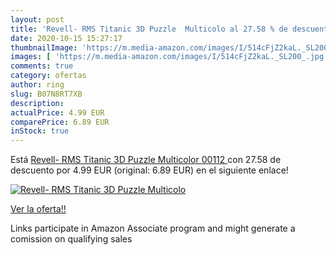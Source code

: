 ```yaml
---
layout: post
title: 'Revell- RMS Titanic 3D Puzzle  Multicolo al 27.58 % de descuento'
date: 2020-10-15 15:27:17
thumbnailImage: 'https://m.media-amazon.com/images/I/514cFjZ2kaL._SL200_.jpg'
images: [ 'https://m.media-amazon.com/images/I/514cFjZ2kaL._SL200_.jpg' ]
comments: true
category: ofertas
author: ring
slug: B07N8RT7XB
description:
actualPrice: 4.99 EUR
comparePrice: 6.89 EUR
inStock: true
---
```


Está [Revell- RMS Titanic 3D Puzzle  Multicolor  00112 ](https://www.amazon.es/dp/B07N8RT7XB/?tag=tolees-21) con 27.58 de descuento por 4.99 EUR (original: 6.89 EUR) en el siguiente enlace!

[![Revell- RMS Titanic 3D Puzzle  Multicolo](https://m.media-amazon.com/images/I/514cFjZ2kaL._SL200_.jpg)](https://www.amazon.es/dp/B07N8RT7XB/?tag=tolees-21)

[Ver la oferta!!](https://www.amazon.es/dp/B07N8RT7XB/?tag=tolees-21)

Links participate in Amazon Associate program and might generate a comission on qualifying sales


